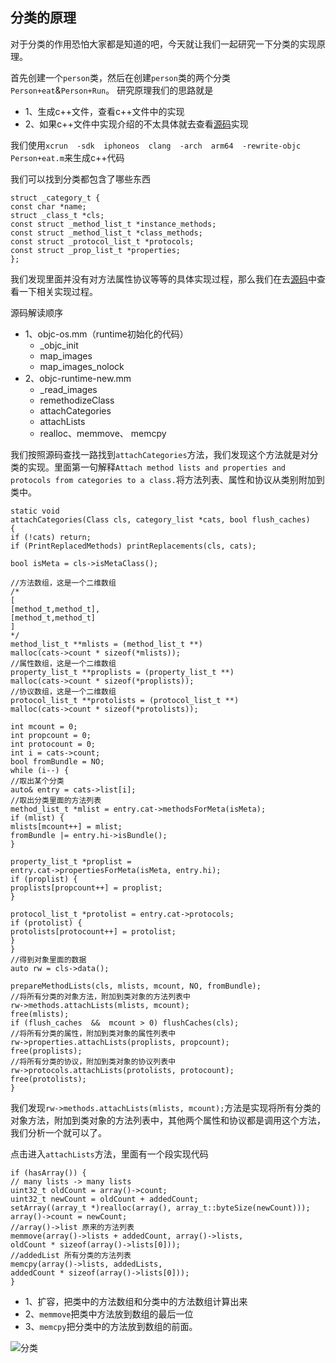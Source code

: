 ## 分类的原理

对于分类的作用恐怕大家都是知道的吧，今天就让我们一起研究一下分类的实现原理。

首先创建一个`person`类，然后在创建`person`类的两个分类`Person+eat`&`Person+Run`。
研究原理我们的思路就是
- 1、生成c++文件，查看c++文件中的实现
- 2、如果c++文件中实现介绍的不太具体就去查看[源码](https://opensource.apple.com/source/objc4/)实现

我们使用`xcrun  -sdk  iphoneos  clang  -arch  arm64  -rewrite-objc Person+eat.m`来生成c++代码

我们可以找到分类都包含了哪些东西
```
struct _category_t {
const char *name;
struct _class_t *cls;
const struct _method_list_t *instance_methods;
const struct _method_list_t *class_methods;
const struct _protocol_list_t *protocols;
const struct _prop_list_t *properties;
};
```
我们发现里面并没有对方法属性协议等等的具体实现过程，那么我们在去[源码](https://opensource.apple.com/source/objc4/)中查看一下相关实现过程。

源码解读顺序
- 1、objc-os.mm（runtime初始化的代码）
    - _objc_init
    - map_images
    - map_images_nolock
- 2、objc-runtime-new.mm
    - _read_images
    - remethodizeClass
    - attachCategories
    - attachLists
    - realloc、memmove、 memcpy


我们按照源码查找一路找到`attachCategories`方法，我们发现这个方法就是对分类的实现。里面第一句解释`Attach method lists and properties and protocols from categories to a class.`将方法列表、属性和协议从类别附加到类中。

```
static void 
attachCategories(Class cls, category_list *cats, bool flush_caches)
{
if (!cats) return;
if (PrintReplacedMethods) printReplacements(cls, cats);

bool isMeta = cls->isMetaClass();

//方法数组，这是一个二维数组
/*
[
[method_t,method_t],
[method_t,method_t]
]
*/
method_list_t **mlists = (method_list_t **)
malloc(cats->count * sizeof(*mlists));
//属性数组，这是一个二维数组
property_list_t **proplists = (property_list_t **)
malloc(cats->count * sizeof(*proplists));
//协议数组，这是一个二维数组
protocol_list_t **protolists = (protocol_list_t **)
malloc(cats->count * sizeof(*protolists));

int mcount = 0;
int propcount = 0;
int protocount = 0;
int i = cats->count;
bool fromBundle = NO;
while (i--) {
//取出某个分类
auto& entry = cats->list[i];
//取出分类里面的方法列表
method_list_t *mlist = entry.cat->methodsForMeta(isMeta);
if (mlist) {
mlists[mcount++] = mlist;
fromBundle |= entry.hi->isBundle();
}

property_list_t *proplist = 
entry.cat->propertiesForMeta(isMeta, entry.hi);
if (proplist) {
proplists[propcount++] = proplist;
}

protocol_list_t *protolist = entry.cat->protocols;
if (protolist) {
protolists[protocount++] = protolist;
}
}
//得到对象里面的数据
auto rw = cls->data();

prepareMethodLists(cls, mlists, mcount, NO, fromBundle);
//将所有分类的对象方法，附加到类对象的方法列表中
rw->methods.attachLists(mlists, mcount);
free(mlists);
if (flush_caches  &&  mcount > 0) flushCaches(cls);
//将所有分类的属性，附加到类对象的属性列表中
rw->properties.attachLists(proplists, propcount);
free(proplists);
//将所有分类的协议，附加到类对象的协议列表中
rw->protocols.attachLists(protolists, protocount);
free(protolists);
}
```

我们发现`rw->methods.attachLists(mlists, mcount);`方法是实现将所有分类的对象方法，附加到类对象的方法列表中，其他两个属性和协议都是调用这个方法，我们分析一个就可以了。

点击进入`attachLists`方法，里面有一个段实现代码
```
if (hasArray()) {
// many lists -> many lists
uint32_t oldCount = array()->count;
uint32_t newCount = oldCount + addedCount;
setArray((array_t *)realloc(array(), array_t::byteSize(newCount)));
array()->count = newCount;
//array()->list 原来的方法列表
memmove(array()->lists + addedCount, array()->lists, 
oldCount * sizeof(array()->lists[0]));
//addedList 所有分类的方法列表
memcpy(array()->lists, addedLists, 
addedCount * sizeof(array()->lists[0]));
}
```
- 1、扩容，把类中的方法数组和分类中的方法数组计算出来
- 2、`memmove`把类中方法放到数组的最后一位
- 3、`memcpy`把分类中的方法放到数组的前面。


![分类](https://github.com/SunshineBrother/JHBlog/blob/master/iOS知识点/iOS底层/分类/分类.png)











































